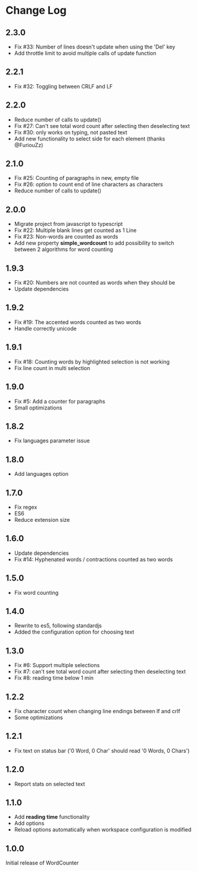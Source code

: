 # Change Log

## 2.3.0

* Fix #33: Number of lines doesn't update when using the 'Del' key
* Add throttle limit to avoid multiple calls of update function

## 2.2.1

* Fix #32: Toggling between CRLF and LF

## 2.2.0

* Reduce number of calls to update()
* Fix #27: Can't see total word count after selecting then deselecting text
* Fix #30: only works on typing, not pasted text
* Add new functionality to select side for each element (thanks @FuriouZz)

## 2.1.0

* Fix #25: Counting of paragraphs in new, empty file
* Fix #26: option to count end of line characters as characters
* Reduce number of calls to update()

## 2.0.0

* Migrate project from javascript to typescript
* Fix #22: Multiple blank lines get counted as 1 Line
* Fix #23: Non-words are counted as words
* Add new property **simple_wordcount** to add possibility to switch between 2 algorithms for word counting

## 1.9.3

* Fix #20: Numbers are not counted as words when they should be
* Update dependencies

## 1.9.2

* Fix #19: The accented words counted as two words
* Handle correctly unicode

## 1.9.1

* Fix #18: Counting words by highlighted selection is not working
* Fix line count in multi selection

## 1.9.0

* Fix #5: Add a counter for paragraphs
* Small optimizations

## 1.8.2

* Fix languages parameter issue

## 1.8.0

* Add languages option

## 1.7.0

* Fix regex
* ES6
* Reduce extension size

## 1.6.0

* Update dependencies
* Fix #14: Hyphenated words / contractions counted as two words

## 1.5.0

* Fix word counting

## 1.4.0

* Rewrite to es5, following standardjs
* Added the configuration option for choosing text

## 1.3.0

* Fix #6: Support multiple selections
* Fix #7: can't see total word count after selecting then deselecting text
* Fix #8: reading time below 1 min

## 1.2.2

* Fix character count when changing line endings between lf and crlf
* Some optimizations

## 1.2.1

* Fix text on status bar ('0 Word, 0 Char' should read '0 Words, 0 Chars')

## 1.2.0

* Report stats on selected text

## 1.1.0

* Add **reading time** functionality
* Add options
* Reload options automatically when workspace configuration is modified

## 1.0.0

Initial release of WordCounter

